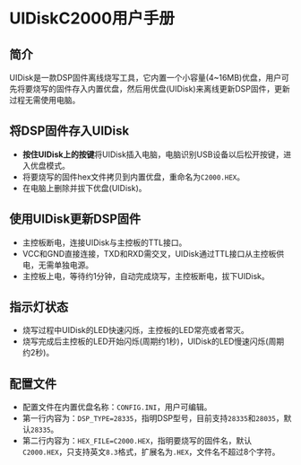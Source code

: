 # UIDiskC2000用户手册

## 简介

UIDisk是一款DSP固件离线烧写工具，它内置一个小容量(4~16MB)优盘，用户可先将要烧写的固件存入内置优盘，然后用优盘(UIDisk)来离线更新DSP固件，更新过程无需使用电脑。

## 将DSP固件存入UIDisk

- **按住UIDisk上的按键**将UIDisk插入电脑，电脑识别USB设备以后松开按键，进入优盘模式。
- 将要烧写的固件hex文件拷贝到内置优盘，重命名为`C2000.HEX`。
- 在电脑上删除并拔下优盘(UIDisk)。

## 使用UIDisk更新DSP固件

- 主控板断电，连接UIDisk与主控板的TTL接口。
- VCC和GND直接连接，TXD和RXD需交叉，UIDisk通过TTL接口从主控板供电，无需单独电源。
- 主控板上电，等待约1分钟，自动完成烧写，主控板断电，拔下UIDisk。

## 指示灯状态

- 烧写过程中UIDisk的LED快速闪烁，主控板的LED常亮或者常灭。
- 烧写完成后主控板的LED开始闪烁(周期约1秒)，UIDisk的LED慢速闪烁(周期约2秒)。

## 配置文件

- 配置文件在内置优盘名称：`CONFIG.INI`，用户可编辑。
- 第一行内容为：`DSP_TYPE=28335`，指明DSP型号，目前支持`28335`和`28035`，默认`28335`。
- 第二行内容为：`HEX_FILE=C2000.HEX`，指明要烧写的固件名，默认`C2000.HEX`，只支持英文`8.3`格式，扩展名为`.HEX`，文件名不超过8个字符。
